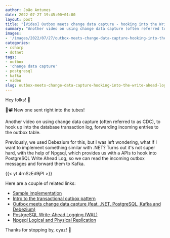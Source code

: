 ```yaml
---
author: João Antunes
date: 2022-07-27 19:45:00+01:00
layout: post
title: "[Video] Outbox meets change data capture - hooking into the Write-Ahead Log (feat. .NET, PostgreSQL & Kafka)"
summary: "Another video on using change data capture (often referred to as CDC), to hook up into the database transaction log, forwarding incoming entries to the outbox table."
images:
- '/images/2022/07/27/outbox-meets-change-data-capture-hooking-into-the-write-ahead-log.png'
categories:
- csharp
- dotnet
tags:
- outbox
- 'change data capture'
- postgresql
- kafka
- video
slug: outbox-meets-change-data-capture-hooking-into-the-write-ahead-log
---
```


Hey folks! 👋

📢📽️ New one sent right into the tubes!

Another video on using change data capture (often referred to as CDC), to hook up into the database transaction log, forwarding incoming entries to the outbox table.

Previously, we used Debezium for this, but I was left wondering, what if I want to implement something similar with .NET? Turns out it's not super hard, with the help of Npgsql, which provides us with a APIs to hook into PostgreSQL Write Ahead Log, so we can read the incoming outbox messages and forward them to Kafka.

{{< yt 4rnSzEd9jPI >}}

Here are a couple of related links:

- [Sample implementation](https://github.com/joaofbantunes/PostgresChangeDataCaptureOutboxSample)
- [Intro to the transactional outbox pattern](https://youtu.be/suKSJ5DvynA)
- [Outbox meets change data capture (feat. .NET, PostgreSQL, Kafka and Debezium)](https://youtu.be/WcmLvoxs9ps)
- [PostgreSQL Write-Ahead Logging (WAL)](https://www.postgresql.org/docs/current/wal-intro.html)
- [Npgsql Logical and Physical Replication](https://www.npgsql.org/doc/replication.html)

Thanks for stopping by, cyaz! 👋
